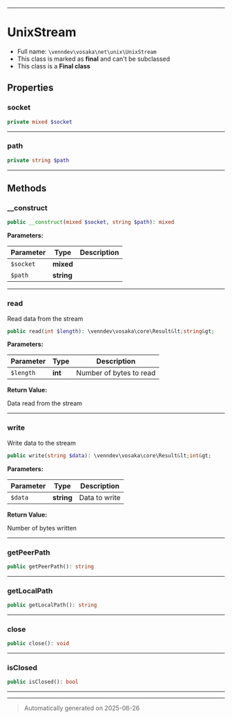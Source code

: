 ***

# UnixStream





* Full name: `\venndev\vosaka\net\unix\UnixStream`
* This class is marked as **final** and can't be subclassed
* This class is a **Final class**



## Properties


### socket



```php
private mixed $socket
```






***

### path



```php
private string $path
```






***

## Methods


### __construct



```php
public __construct(mixed $socket, string $path): mixed
```








**Parameters:**

| Parameter | Type | Description |
|-----------|------|-------------|
| `$socket` | **mixed** |  |
| `$path` | **string** |  |





***

### read

Read data from the stream

```php
public read(int $length): \venndev\vosaka\core\Result&lt;string&gt;
```








**Parameters:**

| Parameter | Type | Description |
|-----------|------|-------------|
| `$length` | **int** | Number of bytes to read |


**Return Value:**

Data read from the stream




***

### write

Write data to the stream

```php
public write(string $data): \venndev\vosaka\core\Result&lt;int&gt;
```








**Parameters:**

| Parameter | Type | Description |
|-----------|------|-------------|
| `$data` | **string** | Data to write |


**Return Value:**

Number of bytes written




***

### getPeerPath



```php
public getPeerPath(): string
```












***

### getLocalPath



```php
public getLocalPath(): string
```












***

### close



```php
public close(): void
```












***

### isClosed



```php
public isClosed(): bool
```












***


***
> Automatically generated on 2025-06-26
